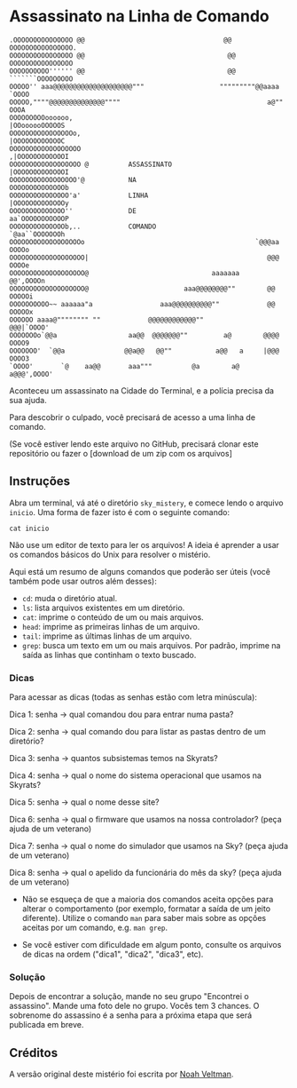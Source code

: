 Assassinato na Linha de Comando
===============================

	.OOOOOOOOOOOOOOO @@                                   @@ OOOOOOOOOOOOOOOO.
	OOOOOOOOOOOOOOOO @@                                    @@ OOOOOOOOOOOOOOOO
	OOOOOOOOOO'''''' @@                                    @@ ```````OOOOOOOOO
	OOOOO'' aaa@@@@@@@@@@@@@@@@@@@@"""                   """""""""@@aaaa `OOOO
	OOOOO,""""@@@@@@@@@@@@@@""""                                     a@"" OOOA
	OOOOOOOOOoooooo,                                            |OOoooooOOOOOS
	OOOOOOOOOOOOOOOOo,                                          |OOOOOOOOOOOOC
	OOOOOOOOOOOOOOOOOO                                         ,|OOOOOOOOOOOOI
	OOOOOOOOOOOOOOOOOO @          ASSASSINATO                  |OOOOOOOOOOOOOI
	OOOOOOOOOOOOOOOOO'@           NA                           OOOOOOOOOOOOOOb
	OOOOOOOOOOOOOOO'a'            LINHA                        |OOOOOOOOOOOOOy
	OOOOOOOOOOOOOO''              DE                           aa`OOOOOOOOOOOP
	OOOOOOOOOOOOOOb,..            COMANDO                       `@aa``OOOOOOOh
	OOOOOOOOOOOOOOOOOOo                                           `@@@aa OOOOo
	OOOOOOOOOOOOOOOOOOO|                                             @@@ OOOOe
	OOOOOOOOOOOOOOOOOOO@                               aaaaaaa       @@',OOOOn
	OOOOOOOOOOOOOOOOOOO@                        aaa@@@@@@@@""        @@ OOOOOi
	OOOOOOOOOO~~ aaaaaa"a                 aaa@@@@@@@@@@""            @@ OOOOOx
	OOOOOO aaaa@"""""""" ""            @@@@@@@@@@@@""               @@@|`OOOO'
	OOOOOOOo`@@a                  aa@@  @@@@@@@""         a@        @@@@ OOOO9
	OOOOOOO'  `@@a               @@a@@   @@""           a@@   a     |@@@ OOOO3
	`OOOO'       `@    aa@@       aaa"""          @a        a@     a@@@',OOOO'


Aconteceu um assassinato na Cidade do Terminal, e a polícia precisa da sua ajuda.

Para descobrir o culpado, você precisará de acesso a uma linha de comando.

(Se você estiver lendo este arquivo no GitHub, precisará clonar este
repositório ou fazer o [download de um zip com os arquivos]


## Instruções

Abra um terminal, vá até o diretório `sky_mistery`, e comece
lendo o arquivo `inicio`. Uma forma de fazer isto é com o seguinte comando:

	cat inicio

Não use um editor de texto para ler os arquivos! A ideia é aprender a usar os
comandos básicos do Unix para resolver o mistério.

Aqui está um resumo de alguns comandos que poderão ser úteis (você também pode
usar outros além desses):

- `cd`: muda o diretório atual.
- `ls`: lista arquivos existentes em um diretório.
- `cat`: imprime o conteúdo de um ou mais arquivos.
- `head`: imprime as primeiras linhas de um arquivo.
- `tail`: imprime as últimas linhas de um arquivo.
- `grep`: busca um texto em um ou mais arquivos. Por padrão, imprime na saída
as linhas que continham o texto buscado.

### Dicas
Para acessar as dicas (todas as senhas estão com letra minúscula):

Dica 1: senha -> qual comandou dou para entrar numa pasta?

Dica 2: senha -> qual comando dou para listar as pastas dentro de um diretório? 

Dica 3: senha -> quantos subsistemas temos na Skyrats?

Dica 4: senha -> qual o nome do sistema operacional que usamos na Skyrats?

Dica 5: senha -> qual o nome desse site?

Dica 6: senha -> qual o firmware que usamos na nossa controlador? (peça ajuda de um veterano)

Dica 7: senha -> qual o nome do simulador que usamos na Sky? (peça ajuda de um veterano)

Dica 8: senha -> qual o apelido da funcionária do mês da sky? (peça ajuda de um veterano)

- Não se esqueça de que a maioria dos comandos aceita opções para alterar o
comportamento (por exemplo, formatar a saída de um jeito diferente). Utilize
o comando `man` para saber mais sobre as opções aceitas por um comando,
e.g. `man grep`.

- Se você estiver com dificuldade em algum ponto, consulte os arquivos de
dicas na ordem ("dica1", "dica2", "dica3", etc).

### Solução

Depois de encontrar a solução, mande no seu grupo "Encontrei o assassino". Mande uma foto dele no grupo. Vocês tem 3 chances.
O sobrenome do assassino é a senha para a próxima etapa que será publicada em breve.

## Créditos

A versão original deste mistério foi escrita por [Noah Veltman](http://github.com/veltman).
